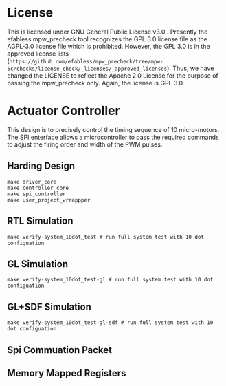 <!--[![License](https://img.shields.io/badge/License-Apache%202.0-blue.svg)](https://opensource.org/licenses/Apache-2.0) [![UPRJ_CI](https://github.com/efabless/caravel_project_example/actions/workflows/user_project_ci.yml/badge.svg)](https://github.com/efabless/caravel_project_example/actions/workflows/user_project_ci.yml) [![Caravel Build](https://github.com/efabless/caravel_project_example/actions/workflows/caravel_build.yml/badge.svg)](https://github.com/efabless/caravel_project_example/actions/workflows/caravel_build.yml)-->

# License

This is licensed under GNU General Public License v3.0 . Presently the efabless mpw_precheck tool recognizes the GPL 3.0 license file as the AGPL-3.0 license file which is prohibited. However, the GPL 3.0 is in the approved license lists (```https://github.com/efabless/mpw_precheck/tree/mpw-5c/checks/license_check/_licenses/_approved_licenses```). Thus, we have changed the LICENSE to reflect the Apache 2.0 License for the purpose of passing the mpw_precheck only. Again, the license is GPL 3.0.

# Actuator Controller 

This design is to precisely control the timing sequence of 10 micro-motors. The SPI enterface allows a microcontroller to pass the required commands to adjust the firing order and width of the PWM pulses.

## Harding Design
```
make driver_core
make controller_core
make spi_controller
make user_project_wrrappper
```
## RTL Simulation
```
make verify-system_10dot_test # run full system test with 10 dot configuation
```
 ## GL Simulation
```
make verify-system_10dot_test-gl # run full system test with 10 dot configuation
```
 ## GL+SDF Simulation
```
make verify-system_10dot_test-gl-sdf # run full system test with 10 dot configuation
```
## Spi Commuation Packet

## Memory Mapped Registers

